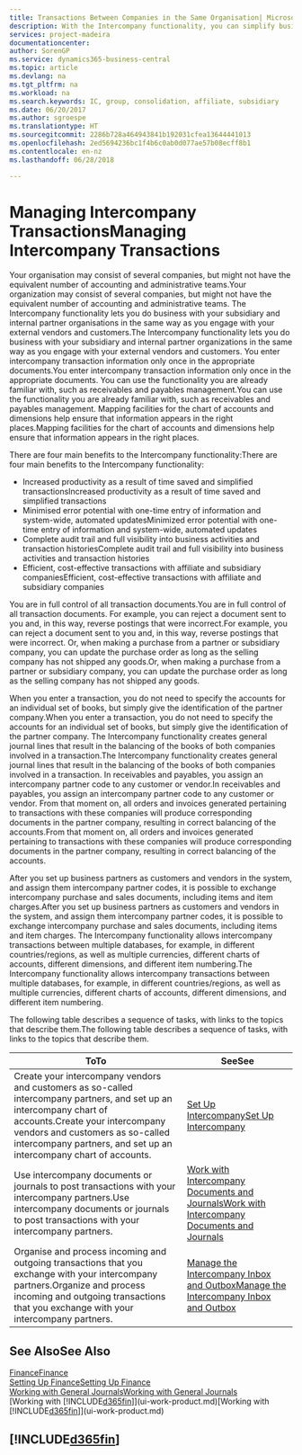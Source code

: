 ```yaml
---
title: Transactions Between Companies in the Same Organisation| Microsoft Docs
description: With the Intercompany functionality, you can simplify business processes and transactions between companies within the same organisation.
services: project-madeira
documentationcenter: 
author: SorenGP
ms.service: dynamics365-business-central
ms.topic: article
ms.devlang: na
ms.tgt_pltfrm: na
ms.workload: na
ms.search.keywords: IC, group, consolidation, affiliate, subsidiary
ms.date: 06/20/2017
ms.author: sgroespe
ms.translationtype: HT
ms.sourcegitcommit: 2286b728a464943841b192031cfea13644441013
ms.openlocfilehash: 2ed5694236bc1f4b6c0ab0d077ae57b08ecff8b1
ms.contentlocale: en-nz
ms.lasthandoff: 06/28/2018

---
```

# <a name="managing-intercompany-transactions"></a><span data-ttu-id="aa49b-103">Managing Intercompany Transactions</span><span class="sxs-lookup"><span data-stu-id="aa49b-103">Managing Intercompany Transactions</span></span>
<span data-ttu-id="aa49b-104">Your organisation may consist of several companies, but might not have the equivalent number of accounting and administrative teams.</span><span class="sxs-lookup"><span data-stu-id="aa49b-104">Your organization may consist of several companies, but might not have the equivalent number of accounting and administrative teams.</span></span> <span data-ttu-id="aa49b-105">The Intercompany functionality lets you do business with your subsidiary and internal partner organisations in the same way as you engage with your external vendors and customers.</span><span class="sxs-lookup"><span data-stu-id="aa49b-105">The Intercompany functionality lets you do business with your subsidiary and internal partner organizations in the same way as you engage with your external vendors and customers.</span></span> <span data-ttu-id="aa49b-106">You enter intercompany transaction information only once in the appropriate documents.</span><span class="sxs-lookup"><span data-stu-id="aa49b-106">You enter intercompany transaction information only once in the appropriate documents.</span></span> <span data-ttu-id="aa49b-107">You can use the functionality you are already familiar with, such as receivables and payables management.</span><span class="sxs-lookup"><span data-stu-id="aa49b-107">You can use the functionality you are already familiar with, such as receivables and payables management.</span></span> <span data-ttu-id="aa49b-108">Mapping facilities for the chart of accounts and dimensions help ensure that information appears in the right places.</span><span class="sxs-lookup"><span data-stu-id="aa49b-108">Mapping facilities for the chart of accounts and dimensions help ensure that information appears in the right places.</span></span>  

<span data-ttu-id="aa49b-109">There are four main benefits to the Intercompany functionality:</span><span class="sxs-lookup"><span data-stu-id="aa49b-109">There are four main benefits to the Intercompany functionality:</span></span>  

- <span data-ttu-id="aa49b-110">Increased productivity as a result of time saved and simplified transactions</span><span class="sxs-lookup"><span data-stu-id="aa49b-110">Increased productivity as a result of time saved and simplified transactions</span></span>  
- <span data-ttu-id="aa49b-111">Minimised error potential with one-time entry of information and system-wide, automated updates</span><span class="sxs-lookup"><span data-stu-id="aa49b-111">Minimized error potential with one-time entry of information and system-wide, automated updates</span></span>  
- <span data-ttu-id="aa49b-112">Complete audit trail and full visibility into business activities and transaction histories</span><span class="sxs-lookup"><span data-stu-id="aa49b-112">Complete audit trail and full visibility into business activities and transaction histories</span></span>  
- <span data-ttu-id="aa49b-113">Efficient, cost-effective transactions with affiliate and subsidiary companies</span><span class="sxs-lookup"><span data-stu-id="aa49b-113">Efficient, cost-effective transactions with affiliate and subsidiary companies</span></span>  

<span data-ttu-id="aa49b-114">You are in full control of all transaction documents.</span><span class="sxs-lookup"><span data-stu-id="aa49b-114">You are in full control of all transaction documents.</span></span> <span data-ttu-id="aa49b-115">For example, you can reject a document sent to you and, in this way, reverse postings that were incorrect.</span><span class="sxs-lookup"><span data-stu-id="aa49b-115">For example, you can reject a document sent to you and, in this way, reverse postings that were incorrect.</span></span> <span data-ttu-id="aa49b-116">Or, when making a purchase from a partner or subsidiary company, you can update the purchase order as long as the selling company has not shipped any goods.</span><span class="sxs-lookup"><span data-stu-id="aa49b-116">Or, when making a purchase from a partner or subsidiary company, you can update the purchase order as long as the selling company has not shipped any goods.</span></span>  

<span data-ttu-id="aa49b-117">When you enter a transaction, you do not need to specify the accounts for an individual set of books, but simply give the identification of the partner company.</span><span class="sxs-lookup"><span data-stu-id="aa49b-117">When you enter a transaction, you do not need to specify the accounts for an individual set of books, but simply give the identification of the partner company.</span></span> <span data-ttu-id="aa49b-118">The Intercompany functionality creates general journal lines that result in the balancing of the books of both companies involved in a transaction.</span><span class="sxs-lookup"><span data-stu-id="aa49b-118">The Intercompany functionality creates general journal lines that result in the balancing of the books of both companies involved in a transaction.</span></span> <span data-ttu-id="aa49b-119">In receivables and payables, you assign an intercompany partner code to any customer or vendor.</span><span class="sxs-lookup"><span data-stu-id="aa49b-119">In receivables and payables, you assign an intercompany partner code to any customer or vendor.</span></span> <span data-ttu-id="aa49b-120">From that moment on, all orders and invoices generated pertaining to transactions with these companies will produce corresponding documents in the partner company, resulting in correct balancing of the accounts.</span><span class="sxs-lookup"><span data-stu-id="aa49b-120">From that moment on, all orders and invoices generated pertaining to transactions with these companies will produce corresponding documents in the partner company, resulting in correct balancing of the accounts.</span></span>  

 <span data-ttu-id="aa49b-121">After you set up business partners as customers and vendors in the system, and assign them intercompany partner codes, it is possible to exchange intercompany purchase and sales documents, including items and item charges.</span><span class="sxs-lookup"><span data-stu-id="aa49b-121">After you set up business partners as customers and vendors in the system, and assign them intercompany partner codes, it is possible to exchange intercompany purchase and sales documents, including items and item charges.</span></span> <span data-ttu-id="aa49b-122">The Intercompany functionality allows intercompany transactions between multiple databases, for example, in different countries/regions, as well as multiple currencies, different charts of accounts, different dimensions, and different item numbering.</span><span class="sxs-lookup"><span data-stu-id="aa49b-122">The Intercompany functionality allows intercompany transactions between multiple databases, for example, in different countries/regions, as well as multiple currencies, different charts of accounts, different dimensions, and different item numbering.</span></span>  

<span data-ttu-id="aa49b-123">The following table describes a sequence of tasks, with links to the topics that describe them.</span><span class="sxs-lookup"><span data-stu-id="aa49b-123">The following table describes a sequence of tasks, with links to the topics that describe them.</span></span>

 |<span data-ttu-id="aa49b-124">To</span><span class="sxs-lookup"><span data-stu-id="aa49b-124">To</span></span> |<span data-ttu-id="aa49b-125">See</span><span class="sxs-lookup"><span data-stu-id="aa49b-125">See</span></span>|
 |---|---|
 |<span data-ttu-id="aa49b-126">Create your intercompany vendors and customers as so-called intercompany partners, and set up an intercompany chart of accounts.</span><span class="sxs-lookup"><span data-stu-id="aa49b-126">Create your intercompany vendors and customers as so-called intercompany partners, and set up an intercompany chart of accounts.</span></span>|[<span data-ttu-id="aa49b-127">Set Up Intercompany</span><span class="sxs-lookup"><span data-stu-id="aa49b-127">Set Up Intercompany</span></span>](intercompany-how-setup.md)|
 |<span data-ttu-id="aa49b-128">Use intercompany documents or journals to post transactions with your intercompany partners.</span><span class="sxs-lookup"><span data-stu-id="aa49b-128">Use intercompany documents or journals to post transactions with your intercompany partners.</span></span>|[<span data-ttu-id="aa49b-129">Work with Intercompany Documents and Journals</span><span class="sxs-lookup"><span data-stu-id="aa49b-129">Work with Intercompany Documents and Journals</span></span>](intercompany-how-work-documents-journals.md)|
 |<span data-ttu-id="aa49b-130">Organise and process incoming and outgoing transactions that you exchange with your intercompany partners.</span><span class="sxs-lookup"><span data-stu-id="aa49b-130">Organize and process incoming and outgoing transactions that you exchange with your intercompany partners.</span></span>|[<span data-ttu-id="aa49b-131">Manage the Intercompany Inbox and Outbox</span><span class="sxs-lookup"><span data-stu-id="aa49b-131">Manage the Intercompany Inbox and Outbox</span></span>](intercompany-how-manage-intercompany-inbox.md)|

## <a name="see-also"></a><span data-ttu-id="aa49b-132">See Also</span><span class="sxs-lookup"><span data-stu-id="aa49b-132">See Also</span></span>
[<span data-ttu-id="aa49b-133">Finance</span><span class="sxs-lookup"><span data-stu-id="aa49b-133">Finance</span></span>](finance.md)  
[<span data-ttu-id="aa49b-134">Setting Up Finance</span><span class="sxs-lookup"><span data-stu-id="aa49b-134">Setting Up Finance</span></span>](finance-setup-finance.md)  
[<span data-ttu-id="aa49b-135">Working with General Journals</span><span class="sxs-lookup"><span data-stu-id="aa49b-135">Working with General Journals</span></span>](ui-work-general-journals.md)  
<span data-ttu-id="aa49b-136">[Working with [!INCLUDE[d365fin](includes/d365fin_md.md)]](ui-work-product.md)</span><span class="sxs-lookup"><span data-stu-id="aa49b-136">[Working with [!INCLUDE[d365fin](includes/d365fin_md.md)]](ui-work-product.md)</span></span>

## [!INCLUDE[d365fin](includes/free_trial_md.md)]  
 

